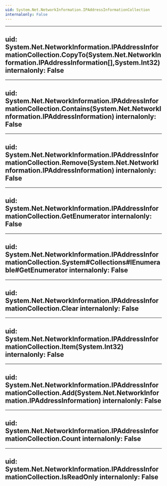 ```yaml
---
uid: System.Net.NetworkInformation.IPAddressInformationCollection
internalonly: False
---
```


---
uid: System.Net.NetworkInformation.IPAddressInformationCollection.CopyTo(System.Net.NetworkInformation.IPAddressInformation[],System.Int32)
internalonly: False
---

---
uid: System.Net.NetworkInformation.IPAddressInformationCollection.Contains(System.Net.NetworkInformation.IPAddressInformation)
internalonly: False
---

---
uid: System.Net.NetworkInformation.IPAddressInformationCollection.Remove(System.Net.NetworkInformation.IPAddressInformation)
internalonly: False
---

---
uid: System.Net.NetworkInformation.IPAddressInformationCollection.GetEnumerator
internalonly: False
---

---
uid: System.Net.NetworkInformation.IPAddressInformationCollection.System#Collections#IEnumerable#GetEnumerator
internalonly: False
---

---
uid: System.Net.NetworkInformation.IPAddressInformationCollection.Clear
internalonly: False
---

---
uid: System.Net.NetworkInformation.IPAddressInformationCollection.Item(System.Int32)
internalonly: False
---

---
uid: System.Net.NetworkInformation.IPAddressInformationCollection.Add(System.Net.NetworkInformation.IPAddressInformation)
internalonly: False
---

---
uid: System.Net.NetworkInformation.IPAddressInformationCollection.Count
internalonly: False
---

---
uid: System.Net.NetworkInformation.IPAddressInformationCollection.IsReadOnly
internalonly: False
---
